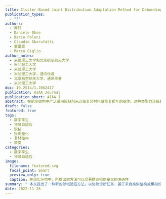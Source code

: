 ```yaml
---
title: Cluster-Based Joint Distribution Adaptation Method for Debonding Quantification in Composite Structures
publication_types:
  - "2"
authors:
  - 周轩
  - Daniele Oboe
  - Dario Poloni
  - Claudio Sbarufatti
  - 董雷霆
  - Marco Giglio
author_notes:
  - 米兰理工大学和北京航空航天大学
  - 米兰理工大学
  - 米兰理工大学
  - 米兰理工大学，通讯作者
  - 北京航空航天大学，通讯作者
  - 米兰理工大学
doi: 10.2514/1.J062417
publication: AIAA Journal
publication_short: AIAA J
abstract: 在航空结构中广泛采用胶粘剂来连接复合材料或修复损坏的基体。这种类型的连接最常见的失效模式之一是疲劳载荷下的脱粘。在过去的几年里，丰富的实验数据已经证明了脱胶量化是可行的。在这种情况下，基于来自类似结构或模拟的标记数据使用领域自适应方法来协助损伤诊断任务将是非常有益的。然而，大多数领域适应方法是为分类设计的，不能有效解决回归问题。笔者之前开发了一种基于模糊集的联合分布适应回归方法，解决了回归问题，但仅限于单一输出问题。本文提出方法的的创新之处在于利用聚类技术来处理多输出问题，采用改良的多核最大平均差异(MK-MMD)来改善领域域差异度量。所提出的方法被应用于含损伤的搭接剪切试样，以帮助脱粘定量。从模拟到实验，从一个试样到另一个试样，研究了多个领域自适应任务，证明了该方法可以显著提高在现实环境中损伤量化的准确性。所提出的方法未来可以被整合到具有相同名义值但个体仍存在差异的机队级数字孪生中。
draft: false
featured: true
tags:
  - 数字孪生
  - 领域自适应
  - 脱粘
  - 损伤量化
  - 复材结构
  - 聚类
categories:
  - 数字孪生
  - 领域自适应
image:
  filename: featured.svg
  focal_point: Smart
  preview_only: true
  caption: 在现实环境中，所提出的方法可以显著提高损伤量化的准确性
summary: " 本文提出了一种新的领域适应方法，以协助诊断任务，基于来自类似结构或模拟的标记数据，然后应用于开裂的搭接剪切试样以协助脱粘定量。"
date: 2022-11-28
---
```

